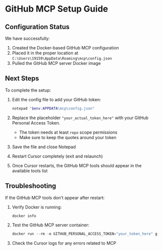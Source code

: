 # GitHub MCP Setup Guide

## Configuration Status

We have successfully:
1. Created the Docker-based GitHub MCP configuration
2. Placed it in the proper location at `C:\Users\19159\AppData\Roaming\mcp\config.json`
3. Pulled the GitHub MCP server Docker image

## Next Steps

To complete the setup:

1. Edit the config file to add your GitHub token:
   ```powershell
   notepad "$env:APPDATA\mcp\config.json"
   ```

2. Replace the placeholder `"your_actual_token_here"` with your GitHub Personal Access Token.
   - The token needs at least `repo` scope permissions
   - Make sure to keep the quotes around your token

3. Save the file and close Notepad

4. Restart Cursor completely (exit and relaunch)

5. Once Cursor restarts, the GitHub MCP tools should appear in the available tools list

## Troubleshooting

If the GitHub MCP tools don't appear after restart:

1. Verify Docker is running:
   ```powershell
   docker info
   ```

2. Test the GitHub MCP server container:
   ```powershell
   docker run --rm -e GITHUB_PERSONAL_ACCESS_TOKEN="your_token_here" ghcr.io/github/github-mcp-server
   ```

3. Check the Cursor logs for any errors related to MCP 